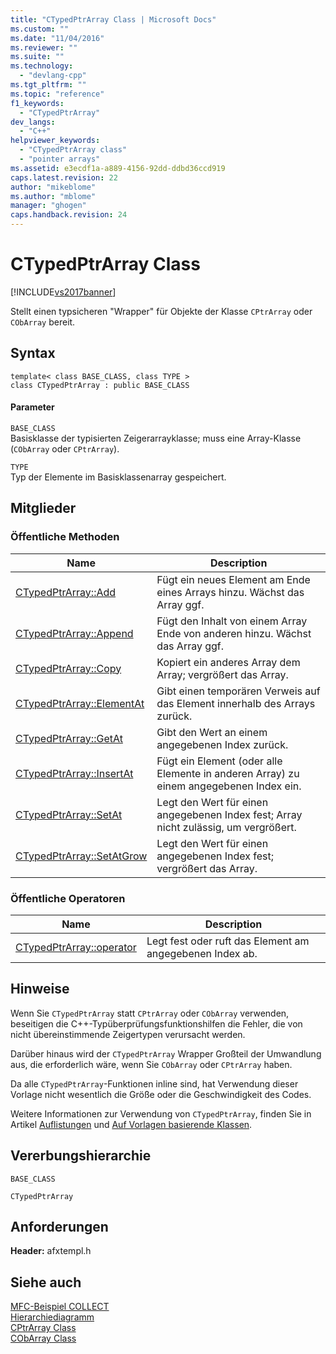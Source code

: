 ```yaml
---
title: "CTypedPtrArray Class | Microsoft Docs"
ms.custom: ""
ms.date: "11/04/2016"
ms.reviewer: ""
ms.suite: ""
ms.technology: 
  - "devlang-cpp"
ms.tgt_pltfrm: ""
ms.topic: "reference"
f1_keywords: 
  - "CTypedPtrArray"
dev_langs: 
  - "C++"
helpviewer_keywords: 
  - "CTypedPtrArray class"
  - "pointer arrays"
ms.assetid: e3ecdf1a-a889-4156-92dd-ddbd36ccd919
caps.latest.revision: 22
author: "mikeblome"
ms.author: "mblome"
manager: "ghogen"
caps.handback.revision: 24
---
```

# CTypedPtrArray Class
[!INCLUDE[vs2017banner](../../assembler/inline/includes/vs2017banner.md)]

Stellt einen typsicheren "Wrapper" für Objekte der Klasse `CPtrArray` oder `CObArray` bereit.  
  
## Syntax  
  
```  
template< class BASE_CLASS, class TYPE >  
class CTypedPtrArray : public BASE_CLASS  
```  
  
#### Parameter  
 `BASE_CLASS`  
 Basisklasse der typisierten Zeigerarrayklasse; muss eine Array\-Klasse \(`CObArray` oder `CPtrArray`\).  
  
 `TYPE`  
 Typ der Elemente im Basisklassenarray gespeichert.  
  
## Mitglieder  
  
### Öffentliche Methoden  
  
|Name|Description|  
|----------|-----------------|  
|[CTypedPtrArray::Add](../Topic/CTypedPtrArray::Add.md)|Fügt ein neues Element am Ende eines Arrays hinzu.  Wächst das Array ggf.|  
|[CTypedPtrArray::Append](../Topic/CTypedPtrArray::Append.md)|Fügt den Inhalt von einem Array Ende von anderen hinzu.  Wächst das Array ggf.|  
|[CTypedPtrArray::Copy](../Topic/CTypedPtrArray::Copy.md)|Kopiert ein anderes Array dem Array; vergrößert das Array.|  
|[CTypedPtrArray::ElementAt](../Topic/CTypedPtrArray::ElementAt.md)|Gibt einen temporären Verweis auf das Element innerhalb des Arrays zurück.|  
|[CTypedPtrArray::GetAt](../Topic/CTypedPtrArray::GetAt.md)|Gibt den Wert an einem angegebenen Index zurück.|  
|[CTypedPtrArray::InsertAt](../Topic/CTypedPtrArray::InsertAt.md)|Fügt ein Element \(oder alle Elemente in anderen Array\) zu einem angegebenen Index ein.|  
|[CTypedPtrArray::SetAt](../Topic/CTypedPtrArray::SetAt.md)|Legt den Wert für einen angegebenen Index fest; Array nicht zulässig, um vergrößert.|  
|[CTypedPtrArray::SetAtGrow](../Topic/CTypedPtrArray::SetAtGrow.md)|Legt den Wert für einen angegebenen Index fest; vergrößert das Array.|  
  
### Öffentliche Operatoren  
  
|Name|Description|  
|----------|-----------------|  
|[CTypedPtrArray::operator](../Topic/CTypedPtrArray::operator.md)|Legt fest oder ruft das Element am angegebenen Index ab.|  
  
## Hinweise  
 Wenn Sie `CTypedPtrArray` statt `CPtrArray` oder `CObArray` verwenden, beseitigen die C\+\+\-Typüberprüfungsfunktionshilfen die Fehler, die von nicht übereinstimmende Zeigertypen verursacht werden.  
  
 Darüber hinaus wird der `CTypedPtrArray` Wrapper Großteil der Umwandlung aus, die erforderlich wäre, wenn Sie `CObArray` oder `CPtrArray` haben.  
  
 Da alle `CTypedPtrArray`\-Funktionen inline sind, hat Verwendung dieser Vorlage nicht wesentlich die Größe oder die Geschwindigkeit des Codes.  
  
 Weitere Informationen zur Verwendung von `CTypedPtrArray`, finden Sie in Artikel [Auflistungen](../../mfc/collections.md) und [Auf Vorlagen basierende Klassen](../../mfc/template-based-classes.md).  
  
## Vererbungshierarchie  
 `BASE_CLASS`  
  
 `CTypedPtrArray`  
  
## Anforderungen  
 **Header:**  afxtempl.h  
  
## Siehe auch  
 [MFC\-Beispiel COLLECT](../../top/visual-cpp-samples.md)   
 [Hierarchiediagramm](../../mfc/hierarchy-chart.md)   
 [CPtrArray Class](../../mfc/reference/cptrarray-class.md)   
 [CObArray Class](../../mfc/reference/cobarray-class.md)